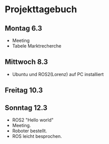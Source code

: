 # Projekttagebuch

## Montag 6.3
- Meeting
- Tabele Marktrecherche
## Mittwoch 8.3
- Ubuntu und ROS2(Lorenz) auf PC installiert
## Freitag 10.3
## Sonntag 12.3
- ROS2 "Hello world"
- Meeting. 
- Roboter bestellt.
- ROS leicht besprochen.